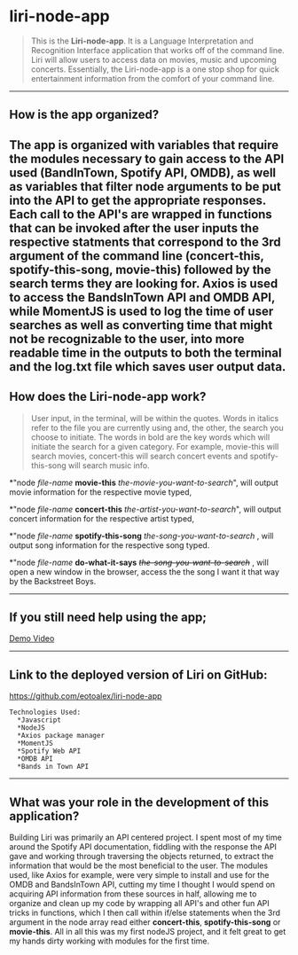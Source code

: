 # liri-node-app
>This is the __Liri-node-app__. It is a Language Interpretation and Recognition Interface application that works off of the command line. 
Liri will allow users to access data on movies, music and upcoming concerts. Essentially, the Liri-node-app is a one stop shop for quick entertainment information from the comfort of your command line.
---
## How is the app organized?

The app is organized with variables that require the modules necessary to gain access to the API used __(BandInTown, Spotify API, OMDB)__, as well as variables that filter node arguments to be put into the API to get the appropriate responses. Each call to the API's are wrapped in functions that can be invoked after the user inputs the respective statments that correspond to the 3rd argument of the command line __(concert-this, spotify-this-song, movie-this)__ followed by the search terms they are looking for. Axios is used to access the BandsInTown API and OMDB API, while
MomentJS is used to log the time of user searches as well as converting time that might not be recognizable to the user, into more readable time in the outputs to both the terminal and the log.txt file which saves user output data.
---
## How does the Liri-node-app work?

>User input, in the terminal, will be within the quotes.
>Words in italics refer to the file you are currently using and, the other, the search you choose to initiate.
>The words in bold are the key words which will initiate the search for a given category. For example, movie-this will search movies, concert-this will search concert events and spotify-this-song will search music info.

*"node  _file-name_  __movie-this__  _the-movie-you-want-to-search_", will output movie information for the respective movie typed,

*"node  _file-name_  __concert-this__  _the-artist-you-want-to-search_", will output concert information for the respective artist typed,

*"node  _file-name_  __spotify-this-song__  _the-song-you-want-to-search_ , will output song information for the respective song typed.

*"node  _file-name_  __do-what-it-says__  ~~_the-song-you-want-to-search_~~ , will open a new window in the browser, access the the song I want it that way by the Backstreet Boys.
___ 

## If you still need help using the app;

[Demo Video](https://youtu.be/Tdmc4VwTPE0)

___
## Link to the deployed version of Liri on GitHub:
   https://github.com/eotoalex/liri-node-app

    Technologies Used:
      *Javascript
      *NodeJS
      *Axios package manager
      *MomentJS
      *Spotify Web API
      *OMDB API
      *Bands in Town API

___
## What was your role in the development of this application?
Building Liri was primarily an API centered project. I spent most of my time around the Spotify API documentation, fiddling with the response the API gave and working through traversing the objects returned, to extract the information that would be the most beneficial to the user. The modules used, like Axios for example, were very simple to install and use for the OMDB and BandsInTown API, cutting my time I thought I would spend on acquiring API information from these sources in half, allowing me to organize and clean up my code by wrapping all API's and other fun API tricks in functions, which I then call within if/else statements when the 3rd argument in the node array read either __concert-this__, __spotify-this-song__ or __movie-this__. 
All in all this was my first nodeJS project, and it felt great to get my hands dirty working with modules for the first time.




  
